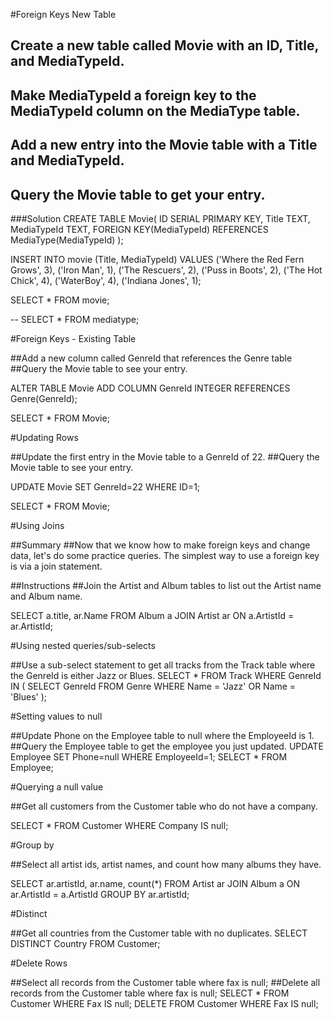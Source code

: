 #Foreign Keys New Table

##  Create a new table called Movie with an ID, Title, and MediaTypeId.
##  Make MediaTypeId a foreign key to the MediaTypeId column on the MediaType table.
##  Add a new entry into the Movie table with a Title and MediaTypeId.
##  Query the Movie table to get your entry.

###Solution
CREATE TABLE Movie(
ID SERIAL PRIMARY KEY,
Title TEXT,
MediaTypeId TEXT,
FOREIGN KEY(MediaTypeId) REFERENCES MediaType(MediaTypeId)
);

INSERT INTO movie
(Title, MediaTypeId)
VALUES
('Where the Red Fern Grows', 3),
('Iron Man', 1),
('The Rescuers', 2),
('Puss in Boots', 2),
('The Hot Chick', 4),
('WaterBoy', 4),
('Indiana Jones', 1);

SELECT * FROM movie;
 
-- SELECT * FROM mediatype;

#Foreign Keys - Existing Table

##Add a new column called GenreId that references the Genre table
##Query the Movie table to see your entry.

ALTER TABLE Movie
ADD COLUMN GenreId INTEGER REFERENCES Genre(GenreId);

SELECT * FROM Movie;

#Updating Rows

##Update the first entry in the Movie table to a GenreId of 22.
##Query the Movie table to see your entry.

UPDATE Movie
SET GenreId=22
WHERE ID=1;

SELECT * FROM Movie;

#Using Joins

##Summary
##Now that we know how to make foreign keys and change data, let's do some practice queries. The simplest way to use a foreign key is via a join statement.

##Instructions
##Join the Artist and Album tables to list out the Artist name and Album name.

SELECT a.title, ar.Name 
FROM Album a 
JOIN Artist ar ON a.ArtistId = ar.ArtistId;

#Using nested queries/sub-selects

##Use a sub-select statement to get all tracks from the Track table where the GenreId is either Jazz or Blues.
SELECT * FROM Track 
WHERE GenreId IN ( SELECT GenreId FROM Genre WHERE Name = 'Jazz' OR Name = 'Blues' );

#Setting values to null

##Update Phone on the Employee table to null where the EmployeeId is 1.
##Query the Employee table to get the employee you just updated.
UPDATE Employee SET Phone=null WHERE EmployeeId=1;
SELECT * FROM Employee;

#Querying a null value

##Get all customers from the Customer table who do not have a company.

SELECT * FROM Customer WHERE Company IS null;

#Group by

##Select all artist ids, artist names, and count how many albums they have.

SELECT ar.artistId, ar.name, count(*) 
FROM Artist ar
JOIN Album a ON ar.ArtistId = a.ArtistId 
GROUP BY ar.artistId;

#Distinct

##Get all countries from the Customer table with no duplicates.
SELECT DISTINCT Country FROM Customer;


#Delete Rows

##Select all records from the Customer table where fax is null;
##Delete all records from the Customer table where fax is null;
SELECT * FROM Customer WHERE Fax IS null;
DELETE FROM Customer WHERE Fax IS null;